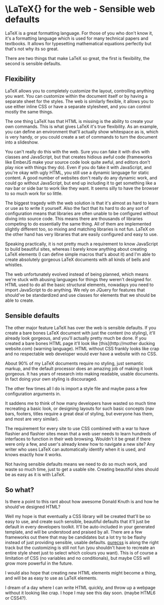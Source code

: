 \LaTeX{} for the web - Sensible web defaults
======

LaTeX is a great formatting language. For those of you who don't know it, it's a formatting language which is used for many technical papers and textbooks. It allows for typesetting mathematical equations perfectly but that's not why its so great.

There are two things that make LaTeX so great, the first is flexibility, the second is sensible defaults.

Flexibility
---

LaTeX allows you to completely customize the layout, controlling anything you want. You can customize within the document itself or by having a separate sheet for the styles. The web is similarly flexible, it allows you to use either inline CSS or have a separate stylesheet, and you can control mostly the same things. 

The one thing LaTeX has that HTML is missing is the ability to create your own commands. This is what gives LaTeX it's true flexibility. As an example, you can define an environment that'll actually show whitespace as is, which is very handy, or you could create a set of commands to turn the document into a slideshow.

You can't really do this with the web. Sure you can fake it with divs with classes and JavaScript, but that creates hidious awful code (frameworks like EmberJS make your source code look quite awful, and editors don't play nice with things they do). Even if you do fake it with JavaScript, and you're okay with ugly HTML, you still use a dynamic language for static content. A good number of websites don't really do any dynamic work, and could go without JavaScript, but end up including it to get something like a nav bar or side bar to work like they want. It seems silly to have the browser to so much work for so little.

The biggest tragedy with the web solution is that it's almost as hard to learn or use as to write it yourself. Also the fact that its hard to do any sort of configuration means that libraries are often unable to be configured without diving into source code. This means there are thousands of libraries competing to do essentially the same thing. All of them are implemented slightly different too, so mixing and matching libraries is not fun. LaTeX on the other hand has very libraries that are easily configured and easy to use.

Speaking practically, it is not pretty much a requirement to know JavaScript to build beautiful sites, whereas I barely know anything about creating LaTeX elements (I can define simple macros that's about it) and I'm able to create absolutely gorgeous LaTeX documents with all kinds of bells and whistles.

The web unfortunately evolved instead of being planned, which means we're stuck with abusing languages for things they weren't designed for. HTML used to do all the basic structural elements, nowadays you need to import JavaScript to do anything. We rely on JQuery for features that should've be standardized and use classes for elements that we should be able to create.

Sensible defaults
---

The other major feature LaTeX has over the web is sensible defaults. If you create a bare bones LaTeX document with just the content (no styling), it'll already look gorgeous, and you'll actually pretty much be done. If you created a bare bones HTML page it'll look like [this](http://mother ducking website.com) (warning language). HTML without CSS frankly looks like crap and no respectable web developer would ever have a website with no CSS.

About 90% of my LaTeX documents require no styling, just semantic markup, and the default processor does an amazing job of making it look gorgeous. It has years of research into making readable, usable documents. In fact doing your own styling is discouraged.

The other few times all I do is import a style file and maybe pass a few configuration arguments in.

It saddens me to think of how many developers have wasted so much time recreating a basic look, or designing layouts for such basic concepts (nav bars, footers, titles require a great deal of styling, but everyone has them, and most are very similar).

The requirement for every site to use CSS combined with a war to have flashier and flashier sites mean that a web user needs to learn hundreds of interfaces to function in their web browsing. Wouldn't it be great if there were only a few, and user's already knew how to navigate a new site? Any writer who uses LaTeX can automatically identify when it is used, and knows exactly how it works.

Not having sensible defaults means we need to do so much work, and waste so much time, just to get a usable site. Creating beautiful sites should be as easy as it is with LaTeX.

So what?
---

Is there a point to this rant about how awesome Donald Knuth is and how he should've designed HTML? 

Well my hope is that eventually a CSS library will be created that'll be so easy to use, and create such sensible, beautiful defaults that it'll just be default in every developers toolkit. It'll be auto-included in your generated template, and will be understood and praised by all. There are a few frameworks out there that may be candidates but a lot try to be flashy instead of just providing sensible, usable defaults. [purecss](http://purecss.io) is along the right track but the customizing is still not fun (you shouldn't have to recreate an entire style sheet just to select which colours you want). This is of course a limitation of CSS (no variables and no conditionals), but maybe CSS will grow more powerful in the future.

I would also hope that creating new HTML elements might become a thing, and will be as easy to use as LaTeX elements.

I dream of a day where I can write HTML quickly, and throw up a webpage without it looking like crap. I hope I may see this day soon. (maybe HTML6 or CSS4?).
